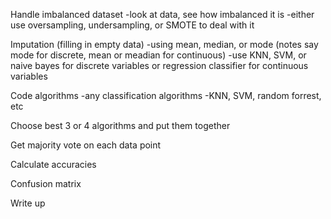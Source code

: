 Handle imbalanced dataset
  -look at data, see how imbalanced it is
  -either use oversampling, undersampling, or SMOTE to deal with it 

Imputation (filling in empty data)
  -using mean, median, or mode (notes say mode for discrete, mean or meadian for continuous) 
  -use KNN, SVM, or naive bayes for discrete variables or regression classifier for continuous variables
  
Code algorithms
  -any classification algorithms 
  -KNN, SVM, random forrest, etc

Choose best 3 or 4 algorithms and put them together

Get majority vote on each data point

Calculate accuracies

Confusion matrix 

Write up 

